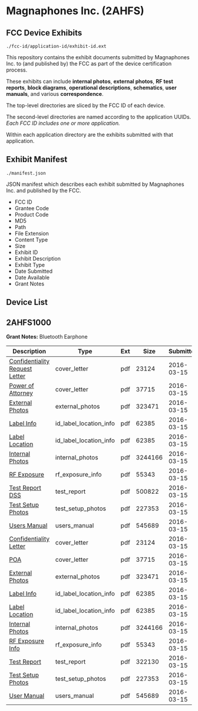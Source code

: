 # Magnaphones Inc. (2AHFS)
## FCC Device Exhibits

```
./fcc-id/application-id/exhibit-id.ext
```

This repository contains the exhibit documents submitted by Magnaphones Inc. to (and published by) the FCC as part of the device certification process.

These exhibits can include **internal photos**, **external photos**, **RF test reports**, **block diagrams**, **operational descriptions**, **schematics**, **user manuals**, and various **correspondence**.

The top-level directories are sliced by the FCC ID of each device.

The second-level directories are named according to the application UUIDs. *Each FCC ID includes one or more application.*

Within each application directory are the exhibits submitted with that application. 

## Exhibit Manifest

```
./manifest.json
```

JSON manifest which describes each exhibit submitted by Magnaphones Inc. and published by the FCC.

- FCC ID
- Grantee Code
- Product Code
- MD5
- Path
- File Extension
- Content Type
- Size
- Exhibit ID
- Exhibit Description
- Exhibit Type
- Date Submitted
- Date Available
- Grant Notes

## Device List
## 2AHFS1000
**Grant Notes:** Bluetooth Earphone

| Description | Type | Ext | Size | Submitted | Available |
| ----------- | ---- | --- | ---- | --------- | --------- |
| [Confidentiality Request Letter](2AHFS1000/d89d6653c90bd428aa839a195cd9f9b8/2930396.pdf) | cover_letter | pdf | 23124 | 2016-03-15 | 2016-03-15 |
| [Power of Attorney](2AHFS1000/d89d6653c90bd428aa839a195cd9f9b8/2930397.pdf) | cover_letter | pdf | 37715 | 2016-03-15 | 2016-03-15 |
| [External Photos](2AHFS1000/d89d6653c90bd428aa839a195cd9f9b8/2930392.pdf) | external_photos | pdf | 323471 | 2016-03-15 | 2016-03-15 |
| [Label Info](2AHFS1000/d89d6653c90bd428aa839a195cd9f9b8/2930394.pdf) | id_label_location_info | pdf | 62385 | 2016-03-15 | 2016-03-15 |
| [Label Location](2AHFS1000/d89d6653c90bd428aa839a195cd9f9b8/2930394.pdf) | id_label_location_info | pdf | 62385 | 2016-03-15 | 2016-03-15 |
| [Internal Photos](2AHFS1000/d89d6653c90bd428aa839a195cd9f9b8/2930393.pdf) | internal_photos | pdf | 3244166 | 2016-03-15 | 2016-03-15 |
| [RF Exposure](2AHFS1000/d89d6653c90bd428aa839a195cd9f9b8/2930398.pdf) | rf_exposure_info | pdf | 55343 | 2016-03-15 | 2016-03-15 |
| [Test Report DSS](2AHFS1000/d89d6653c90bd428aa839a195cd9f9b8/2930412.pdf) | test_report | pdf | 500822 | 2016-03-15 | 2016-03-15 |
| [Test Setup Photos](2AHFS1000/d89d6653c90bd428aa839a195cd9f9b8/2930400.pdf) | test_setup_photos | pdf | 227353 | 2016-03-15 | 2016-03-15 |
| [Users Manual](2AHFS1000/d89d6653c90bd428aa839a195cd9f9b8/2930401.pdf) | users_manual | pdf | 545689 | 2016-03-15 | 2016-03-15 |
| [Confidentiality Letter](2AHFS1000/57922fec6340b566c2c8cc77a7a05c3c/2930396.pdf) | cover_letter | pdf | 23124 | 2016-03-15 | 2016-03-15 |
| [POA](2AHFS1000/57922fec6340b566c2c8cc77a7a05c3c/2930397.pdf) | cover_letter | pdf | 37715 | 2016-03-15 | 2016-03-15 |
| [External Photos](2AHFS1000/57922fec6340b566c2c8cc77a7a05c3c/2930392.pdf) | external_photos | pdf | 323471 | 2016-03-15 | 2016-03-15 |
| [Label Info](2AHFS1000/57922fec6340b566c2c8cc77a7a05c3c/2930394.pdf) | id_label_location_info | pdf | 62385 | 2016-03-15 | 2016-03-15 |
| [Label Location](2AHFS1000/57922fec6340b566c2c8cc77a7a05c3c/2930394.pdf) | id_label_location_info | pdf | 62385 | 2016-03-15 | 2016-03-15 |
| [Internal Photos](2AHFS1000/57922fec6340b566c2c8cc77a7a05c3c/2930393.pdf) | internal_photos | pdf | 3244166 | 2016-03-15 | 2016-03-15 |
| [RF Exposure Info](2AHFS1000/57922fec6340b566c2c8cc77a7a05c3c/2930398.pdf) | rf_exposure_info | pdf | 55343 | 2016-03-15 | 2016-03-15 |
| [Test Report](2AHFS1000/57922fec6340b566c2c8cc77a7a05c3c/2930399.pdf) | test_report | pdf | 322130 | 2016-03-15 | 2016-03-15 |
| [Test Setup Photos](2AHFS1000/57922fec6340b566c2c8cc77a7a05c3c/2930400.pdf) | test_setup_photos | pdf | 227353 | 2016-03-15 | 2016-03-15 |
| [User Manual](2AHFS1000/57922fec6340b566c2c8cc77a7a05c3c/2930401.pdf) | users_manual | pdf | 545689 | 2016-03-15 | 2016-03-15 |
